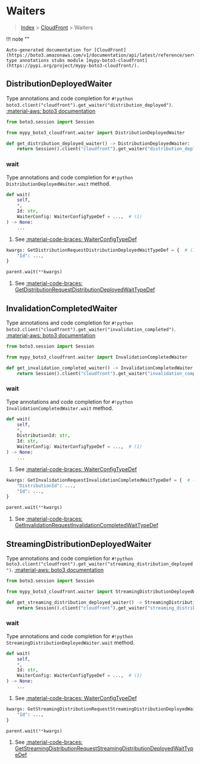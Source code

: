# Waiters

> [Index](../README.md) > [CloudFront](./README.md) > Waiters

!!! note ""

    Auto-generated documentation for [CloudFront](https://boto3.amazonaws.com/v1/documentation/api/latest/reference/services/cloudfront.html#CloudFront)
    type annotations stubs module [mypy-boto3-cloudfront](https://pypi.org/project/mypy-boto3-cloudfront/).

## DistributionDeployedWaiter

Type annotations and code completion for `#!python boto3.client("cloudfront").get_waiter("distribution_deployed")`.
[:material-aws: boto3 documentation](https://boto3.amazonaws.com/v1/documentation/api/latest/reference/services/cloudfront.html#CloudFront.Waiter.DistributionDeployed)

```python title="Usage example"
from boto3.session import Session

from mypy_boto3_cloudfront.waiter import DistributionDeployedWaiter

def get_distribution_deployed_waiter() -> DistributionDeployedWaiter:
    return Session().client("cloudfront").get_waiter("distribution_deployed")
```


### wait

Type annotations and code completion for `#!python DistributionDeployedWaiter.wait` method.

```python title="Method definition"
def wait(
    self,
    *,
    Id: str,
    WaiterConfig: WaiterConfigTypeDef = ...,  # (1)
) -> None:
    ...
```

1. See [:material-code-braces: WaiterConfigTypeDef](./type_defs.md#waiterconfigtypedef) 


```python title="Usage example with kwargs"
kwargs: GetDistributionRequestDistributionDeployedWaitTypeDef = {  # (1)
    "Id": ...,
}

parent.wait(**kwargs)
```

1. See [:material-code-braces: GetDistributionRequestDistributionDeployedWaitTypeDef](./type_defs.md#getdistributionrequestdistributiondeployedwaittypedef) 
## InvalidationCompletedWaiter

Type annotations and code completion for `#!python boto3.client("cloudfront").get_waiter("invalidation_completed")`.
[:material-aws: boto3 documentation](https://boto3.amazonaws.com/v1/documentation/api/latest/reference/services/cloudfront.html#CloudFront.Waiter.InvalidationCompleted)

```python title="Usage example"
from boto3.session import Session

from mypy_boto3_cloudfront.waiter import InvalidationCompletedWaiter

def get_invalidation_completed_waiter() -> InvalidationCompletedWaiter:
    return Session().client("cloudfront").get_waiter("invalidation_completed")
```


### wait

Type annotations and code completion for `#!python InvalidationCompletedWaiter.wait` method.

```python title="Method definition"
def wait(
    self,
    *,
    DistributionId: str,
    Id: str,
    WaiterConfig: WaiterConfigTypeDef = ...,  # (1)
) -> None:
    ...
```

1. See [:material-code-braces: WaiterConfigTypeDef](./type_defs.md#waiterconfigtypedef) 


```python title="Usage example with kwargs"
kwargs: GetInvalidationRequestInvalidationCompletedWaitTypeDef = {  # (1)
    "DistributionId": ...,
    "Id": ...,
}

parent.wait(**kwargs)
```

1. See [:material-code-braces: GetInvalidationRequestInvalidationCompletedWaitTypeDef](./type_defs.md#getinvalidationrequestinvalidationcompletedwaittypedef) 
## StreamingDistributionDeployedWaiter

Type annotations and code completion for `#!python boto3.client("cloudfront").get_waiter("streaming_distribution_deployed")`.
[:material-aws: boto3 documentation](https://boto3.amazonaws.com/v1/documentation/api/latest/reference/services/cloudfront.html#CloudFront.Waiter.StreamingDistributionDeployed)

```python title="Usage example"
from boto3.session import Session

from mypy_boto3_cloudfront.waiter import StreamingDistributionDeployedWaiter

def get_streaming_distribution_deployed_waiter() -> StreamingDistributionDeployedWaiter:
    return Session().client("cloudfront").get_waiter("streaming_distribution_deployed")
```


### wait

Type annotations and code completion for `#!python StreamingDistributionDeployedWaiter.wait` method.

```python title="Method definition"
def wait(
    self,
    *,
    Id: str,
    WaiterConfig: WaiterConfigTypeDef = ...,  # (1)
) -> None:
    ...
```

1. See [:material-code-braces: WaiterConfigTypeDef](./type_defs.md#waiterconfigtypedef) 


```python title="Usage example with kwargs"
kwargs: GetStreamingDistributionRequestStreamingDistributionDeployedWaitTypeDef = {  # (1)
    "Id": ...,
}

parent.wait(**kwargs)
```

1. See [:material-code-braces: GetStreamingDistributionRequestStreamingDistributionDeployedWaitTypeDef](./type_defs.md#getstreamingdistributionrequeststreamingdistributiondeployedwaittypedef) 
